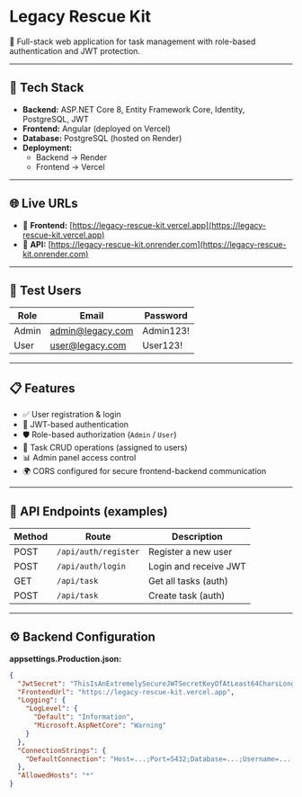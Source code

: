 # Legacy Rescue Kit

🚀 Full-stack web application for task management with role-based authentication and JWT protection.

---

## 🧰 Tech Stack

- **Backend:** ASP.NET Core 8, Entity Framework Core, Identity, PostgreSQL, JWT
- **Frontend:** Angular (deployed on Vercel)
- **Database:** PostgreSQL (hosted on Render)
- **Deployment:** 
  - Backend → Render
  - Frontend → Vercel

---

## 🌐 Live URLs

- 🔗 **Frontend:** [https://legacy-rescue-kit.vercel.app](https://legacy-rescue-kit.vercel.app)
- 🔗 **API:** [https://legacy-rescue-kit.onrender.com](https://legacy-rescue-kit.onrender.com)

---

## 👥 Test Users

| Role   | Email             | Password   |
|--------|------------------|------------|
| Admin  | admin@legacy.com | Admin123!  |
| User   | user@legacy.com  | User123!   |

---

## 📋 Features

- ✅ User registration & login
- 🔐 JWT-based authentication
- 🛡 Role-based authorization (`Admin` / `User`)
- 📁 Task CRUD operations (assigned to users)
- 📊 Admin panel access control
- 🌍 CORS configured for secure frontend-backend communication

---

## 🔌 API Endpoints (examples)

| Method | Route               | Description           |
|--------|---------------------|-----------------------|
| POST   | `/api/auth/register`| Register a new user   |
| POST   | `/api/auth/login`   | Login and receive JWT |
| GET    | `/api/task`         | Get all tasks (auth)  |
| POST   | `/api/task`         | Create task (auth)    |

---

## ⚙ Backend Configuration

**appsettings.Production.json:**
```json
{
  "JwtSecret": "ThisIsAnExtremelySecureJWTSecretKeyOfAtLeast64CharsLong_1234567890!@#$%^&*()",
  "FrontendUrl": "https://legacy-rescue-kit.vercel.app",
  "Logging": {
    "LogLevel": {
      "Default": "Information",
      "Microsoft.AspNetCore": "Warning"
    }
  },
  "ConnectionStrings": {
    "DefaultConnection": "Host=...;Port=5432;Database=...;Username=...;Password=..."
  },
  "AllowedHosts": "*"
}
